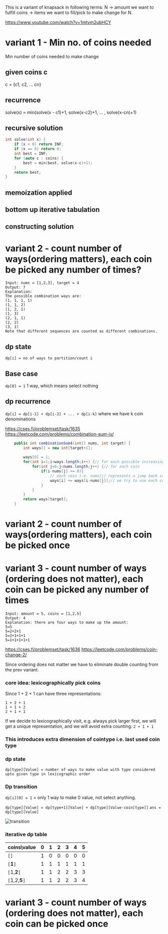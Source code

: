 
This is a variant of knapsack in following terms:
N -> amount we want to fulfill
coins -> items we want to fill/pick to make change for N.

https://www.youtube.com/watch?v=1mtvm2ubHCY

# variant 1 - Min no. of coins needed 

Min number of coins needed to make change

## given coins c

c = {c1, c2, ... cn}

## recurrence

solve(x) = min(solve(x - c1)+1, solve(x-c2)+1, ... , solve(x-cn)+1)

## recursive solution

```cpp
int solve(int x) {
    if (x < 0) return INF;
    if (x == 0) return 0;
    int best = INF;
    for (auto c : coins) {
        best = min(best, solve(x-c)+1);
    }
    return best;
}
```

## memoization applied

## bottom up iterative tabulation

## constructing solution

# variant 2 - count number of ways(ordering matters), each coin be picked any number of times?

```
Input: nums = [1,2,3], target = 4
Output: 7
Explanation:
The possible combination ways are:
(1, 1, 1, 1)
(1, 1, 2)
(1, 2, 1)
(1, 3)
(2, 1, 1)
(2, 2)
(3, 1)
Note that different sequences are counted as different combinations.
```

## dp state

`dp[i] = no of ways to partition/count i`

## Base case 

`dp[0] = 1` 1 way, which means select nothing

## dp recurrence

`dp[i] = dp[i-1] + dp[i-2] + ... + dp[i-k]` where we have k coin denominations

https://cses.fi/problemset/task/1635
https://leetcode.com/problems/combination-sum-iv/

```java
    public int combinationSum4(int[] nums, int target) {
        int ways[] = new int[target+1];
        
        ways[0] = 1;
        for(int i=1;i<ways.length;i++) {// for each possible increasing target
            for(int j=0;j<nums.length;j++) {// for each coin
                if(i-nums[j] >= 0){
                    // each coin i.e. nums[j] represents a jump back in ways
                    ways[i] += ways[i-nums[j]];// we try to use each coin and add ways from there
                }
            }
        }
        return ways[target];
    }
```

# variant 2 - count number of ways(ordering matters), each coin be picked once

# variant 3 - count number of ways (ordering does not matter), each coin can be picked any number of times

```
Input: amount = 5, coins = [1,2,5]
Output: 4
Explanation: there are four ways to make up the amount:
5=5
5=2+2+1
5=2+1+1+1
5=1+1+1+1+1
```

https://cses.fi/problemset/task/1636
https://leetcode.com/problems/coin-change-2/

Since ordering does not matter we have to eliminate double counting from the prev variant.

### core idea: lexicographically pick coins

Since 1 + 2 + 1 can have three representations:
```
1 + 2 + 1
1 + 1 + 2
2 + 1 + 1
```

If we decide to lexicographically visit, e.g. always pick larger first, we will get a unique 
representation, and we will avoid extra counting:
`2 + 1 + 1`

### This introduces extra dimension of cointype i.e. last used coin type

### dp state

`dp[type][Value] = number of ways to make value with type considered upto given type in lexicographic order`

### Dp transition

`dp[i][0] = 1` = only 1 way to make 0 value, not select anything.

`dp[type][Value] = dp[type+1][Value] + dp[type][Value-coin[type]]`
`ans = dp[type][Value]`

![transition](images/dpcoinchange.jpg)

### iterative dp table

| coins\value     | 0 | 1 | 2 | 3 | 4 | 5 |
| --- | --- | --- | --- | --- | --- | --- |
| `[]`            | 1 | 0 | 0 | 0 | 0 | 0 |
| `[`**1**`]`     | 1 | 1 | 1 | 1 | 1 | 1 |
| `[`1,**2**`]`   | 1 | 1 | 2 | 2 | 3 | 3 |
| `[`1,2,**5**`]` | 1 | 1 | 2 | 2 | 3 | 4 |


# variant 3 - count number of ways (ordering does not matter), each coin can be picked once
